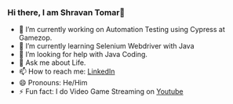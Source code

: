 ### Hi there, I am Shravan Tomar👋

- 🔭 I’m currently working on Automation Testing using Cypress at Gamezop.
- 🌱 I’m currently learning Selenium Webdriver with Java
- 🤔 I’m looking for help with Java Coding.
- 💬 Ask me about Life.
- 📫 How to reach me: [LinkedIn](https://www.linkedin.com/in/shravan-tomar-qa/)
- 😄 Pronouns: He/Him
- ⚡ Fun fact: I do Video Game Streaming on [Youtube](https://www.youtube.com/channel/UCiEJ6IVlVXbwDeuUi6haAgw)
